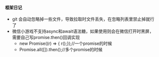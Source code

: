 #### 框架日记

- git 会自动忽略掉一些文件，导致拉取时文件丢失，在忽略列表里禁止掉就行了
- 微信小游戏不支持async和await语法糖，如果使用则会在微信打开时黑屏，需要自己写promise.then()回调实现
    - new Promise<void>((r) => { r();});//一个promise的时候
    - Promise.all([]).then();//多个promise的时候